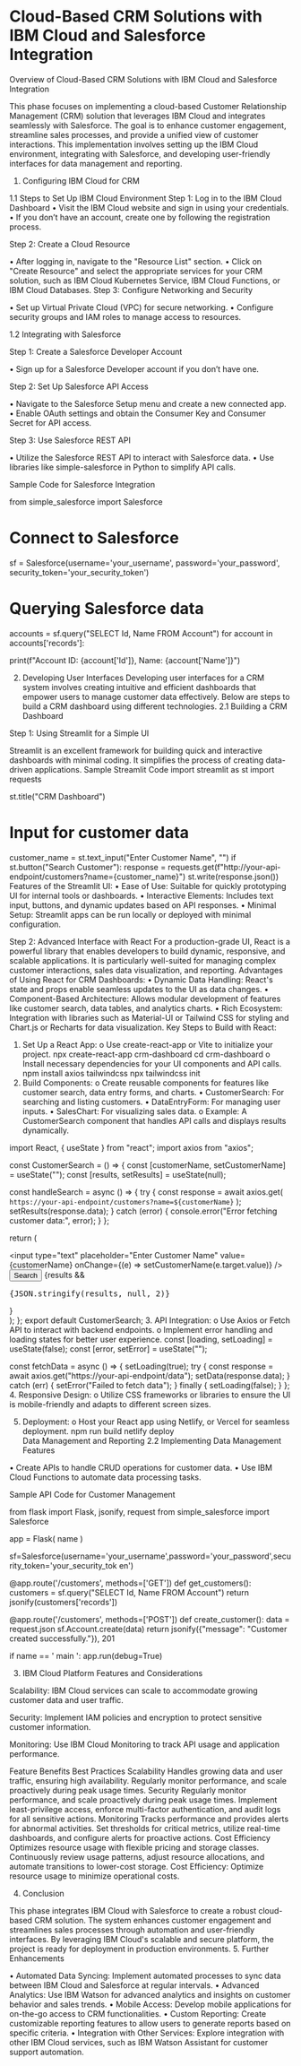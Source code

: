 # Cloud-Based CRM Solutions with IBM Cloud and Salesforce Integration

Overview of Cloud-Based CRM Solutions with IBM Cloud and Salesforce Integration

This phase focuses on implementing a cloud-based Customer Relationship Management (CRM) solution that leverages IBM Cloud and integrates seamlessly with Salesforce. The goal is to enhance customer engagement, streamline sales processes, and provide a unified view of customer interactions. This implementation involves setting up the IBM Cloud environment, integrating with Salesforce, and developing user-friendly interfaces for data management and reporting.
1.	Configuring IBM Cloud for CRM

1.1	Steps to Set Up IBM Cloud Environment Step 1: Log in to the IBM Cloud Dashboard
•	Visit the IBM Cloud website and sign in using your credentials.
•	If you don’t have an account, create one by following the registration process.
 
Step 2: Create a Cloud Resource

•	After logging in, navigate to the "Resource List" section.
•	Click on "Create Resource" and select the appropriate services for your CRM solution, such as IBM Cloud Kubernetes Service, IBM Cloud Functions, or IBM Cloud Databases.
Step 3: Configure Networking and Security

•	Set up Virtual Private Cloud (VPC) for secure networking.
•	Configure security groups and IAM roles to manage access to resources.

1.2	Integrating with Salesforce

Step 1: Create a Salesforce Developer Account

•	Sign up for a Salesforce Developer account if you don’t have one.

Step 2: Set Up Salesforce API Access

•	Navigate to the Salesforce Setup menu and create a new connected app.
•	Enable OAuth settings and obtain the Consumer Key and Consumer Secret for API access.

Step 3: Use Salesforce REST API

•	Utilize the Salesforce REST API to interact with Salesforce data.
•	Use libraries like simple-salesforce in Python to simplify API calls.

Sample Code for Salesforce Integration

from simple_salesforce import Salesforce



# Connect to Salesforce

sf = Salesforce(username='your_username', password='your_password', security_token='your_security_token')


# Querying Salesforce data

accounts = sf.query("SELECT Id, Name FROM Account") for account in accounts['records']:
 
print(f"Account ID: {account['Id']}, Name: {account['Name']}")



2.	Developing User Interfaces
Developing user interfaces for a CRM system involves creating intuitive and efficient dashboards that empower users to manage customer data effectively. Below are steps to build a CRM dashboard using different technologies.
2.1	Building a CRM Dashboard

Step 1: Using Streamlit for a Simple UI

Streamlit is an excellent framework for building quick and interactive dashboards with minimal coding. It simplifies the process of creating data-driven applications.
Sample Streamlit Code import streamlit as st import requests

st.title("CRM Dashboard")


# Input for customer data

customer_name = st.text_input("Enter Customer Name", "") if st.button("Search Customer"):
response = requests.get(f"http://your-api-endpoint/customers?name={customer_name}") st.write(response.json())
Features of the Streamlit UI:
•	Ease of Use: Suitable for quickly prototyping UI for internal tools or dashboards.
•	Interactive Elements: Includes text input, buttons, and dynamic updates based on API responses.
•	Minimal Setup: Streamlit apps can be run locally or deployed with minimal configuration.

Step 2: Advanced Interface with React
For a production-grade UI, React is a powerful library that enables developers to build dynamic, responsive, and scalable applications. It is particularly well-suited for managing complex customer interactions, sales data visualization, and reporting.
Advantages of Using React for CRM Dashboards:
•	Dynamic Data Handling: React's state and props enable seamless updates to the UI as data changes.
•	Component-Based Architecture: Allows modular development of features like customer search, data tables, and analytics charts.
•	Rich Ecosystem: Integration with libraries such as Material-UI or Tailwind CSS for styling and Chart.js or Recharts for data visualization.
Key Steps to Build with React:
1.	Set Up a React App:
o	Use create-react-app or Vite to initialize your project.
npx create-react-app crm-dashboard
cd crm-dashboard
o	Install necessary dependencies for your UI components and API calls.
npm install axios tailwindcss
npx tailwindcss init
2.	Build Components:
o	Create reusable components for features like customer search, data entry forms, and charts.
•	CustomerSearch: For searching and listing customers.
•	DataEntryForm: For managing user inputs.
•	SalesChart: For visualizing sales data.
o	Example: A CustomerSearch component that handles API calls and displays results dynamically.

import React, { useState } from "react";
import axios from "axios";

const CustomerSearch = () => {
  const [customerName, setCustomerName] = useState("");
  const [results, setResults] = useState(null);

  const handleSearch = async () => {
    try {
      const response = await axios.get(
        `https://your-api-endpoint/customers?name=${customerName}`
      );
      setResults(response.data);
    } catch (error) {
      console.error("Error fetching customer data:", error);
    }
  };

  return (
    <div>
      <input
        type="text"
        placeholder="Enter Customer Name"
        value={customerName}
        onChange={(e) => setCustomerName(e.target.value)}
      />
      <button onClick={handleSearch}>Search</button>
      {results && <pre>{JSON.stringify(results, null, 2)}</pre>}
    </div>
  );
};
	export default CustomerSearch;
3.	API Integration:
o	Use Axios or Fetch API to interact with backend endpoints.
o	Implement error handling and loading states for better user experience.
const [loading, setLoading] = useState(false);
const [error, setError] = useState("");

const fetchData = async () => {
  setLoading(true);
  try {
    const response = await axios.get("https://your-api-endpoint/data");
    setData(response.data);
  } catch (err) {
    setError("Failed to fetch data");
  } finally {
    setLoading(false);
  }
};
4.	Responsive Design:
o	Utilize CSS frameworks or libraries to ensure the UI is mobile-friendly and adapts to different screen sizes.


5.	Deployment:
o	Host your React app using Netlify, or Vercel for seamless deployment.
npm run build
netlify deploy  
Data Management and Reporting
2.2	Implementing Data Management Features

•	Create APIs to handle CRUD operations for customer data.
•	Use IBM Cloud Functions to automate data processing tasks.

Sample API Code for Customer Management

from flask import Flask, jsonify, request from simple_salesforce import Salesforce

app = Flask(  name  )

sf=Salesforce(username='your_username',password='your_password',security_token='your_security_tok en')


@app.route('/customers', methods=['GET']) def get_customers():
customers = sf.query("SELECT Id, Name FROM Account") return jsonify(customers['records'])


@app.route('/customers', methods=['POST']) def create_customer():
data = request.json sf.Account.create(data)
return jsonify({"message": "Customer created successfully."}), 201

if  name	== ' main ': app.run(debug=True)

3.	IBM Cloud Platform Features and Considerations

Scalability: IBM Cloud services can scale to accommodate growing customer data and user traffic.

Security: Implement IAM policies and encryption to protect sensitive customer information.

Monitoring: Use IBM Cloud Monitoring to track API usage and application performance.


Feature	Benefits	Best Practices
Scalability	Handles growing data and user traffic, ensuring high availability.	Regularly monitor performance, and
scale proactively during peak usage times.
Security	Regularly monitor performance, and
scale proactively during peak usage times.	Implement least-privilege access,
enforce multi-factor authentication, and audit logs for all sensitive actions.
Monitoring	Tracks performance and provides alerts for abnormal activities.	Set thresholds for critical metrics, utilize real-time dashboards, and configure alerts for proactive actions.
Cost Efficiency	Optimizes resource usage with flexible pricing and storage classes.	Continuously review usage patterns, adjust resource allocations, and automate transitions to lower-cost storage.
Cost Efficiency: Optimize resource usage to minimize operational costs.


4.	Conclusion

This phase integrates IBM Cloud with Salesforce to create a robust cloud-based CRM solution. The system enhances customer engagement and streamlines sales processes through automation and user-friendly interfaces. By leveraging IBM Cloud's scalable and secure platform, the project is ready for deployment in production environments.
5.	Further Enhancements

•	Automated Data Syncing: Implement automated processes to sync data between IBM Cloud and Salesforce at regular intervals.
•	Advanced Analytics: Use IBM Watson for advanced analytics and insights on customer behavior and sales trends.
•	Mobile Access: Develop mobile applications for on-the-go access to CRM functionalities.
•	Custom Reporting: Create customizable reporting features to allow users to generate reports based on specific criteria.
•	Integration with Other Services: Explore integration with other IBM Cloud services, such as IBM Watson Assistant for customer support automation. 

